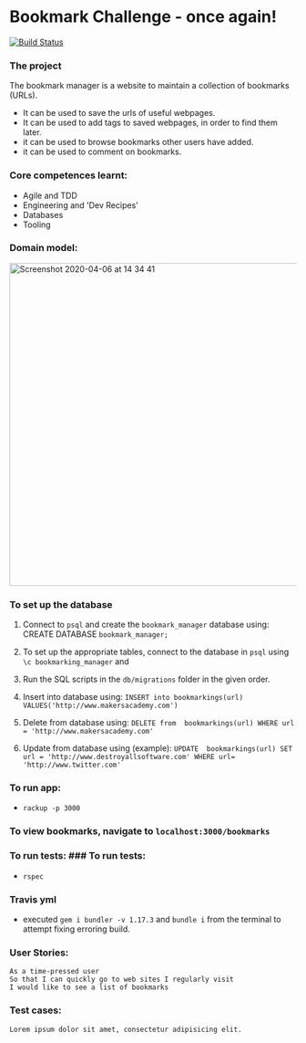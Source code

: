 # Bookmark Challenge - once again!
[![Build Status](https://travis-ci.com/KOlofinmoyin/bookmarking.svg?branch=master)](https://travis-ci.com/KOlofinmoyin/bookmarking)

### The project
The bookmark manager is a website to maintain a collection of bookmarks (URLs).

+ It can be used to save the urls of useful webpages.
+ It can be used to add tags to saved webpages, in order to find them later.
+ it can be used to browse bookmarks other users have added.
+ it can be used to comment on bookmarks.

### Core competences learnt:
+ Agile and TDD
+ Engineering and 'Dev Recipes'
+ Databases
+ Tooling

### Domain model:
<img width="566" alt="Screenshot 2020-04-06 at 14 34 41" src="https://user-images.githubusercontent.com/33905131/78564088-dadf4b00-7813-11ea-964b-9745438ea8fd.png">

### To set up the database

1. Connect to `psql` and create the `bookmark_manager` database using: CREATE DATABASE `bookmark_manager;`

2. To set up the appropriate tables, connect to the database in `psql` using `\c bookmarking_manager` and

3. Run the SQL scripts in the `db/migrations` folder in the given order.

4. Insert into database using: `INSERT into bookmarkings(url) VALUES('http://www.makersacademy.com')`

5. Delete from  database using: `DELETE from  bookmarkings(url) WHERE url = 'http://www.makersacademy.com'`

6. Update from  database using (example): `UPDATE  bookmarkings(url) SET url = 'http://www.destroyallsoftware.com' WHERE url= 'http://www.twitter.com'`

### To run app:
- `rackup -p 3000`

### To view bookmarks, navigate to `localhost:3000/bookmarks`

### To run tests:	### To run tests:
- `rspec`

### Travis yml
- executed `gem i bundler -v 1.17.3` and `bundle i` from the terminal to attempt fixing erroring build. 

### User Stories:
```
As a time-pressed user
So that I can quickly go to web sites I regularly visit
I would like to see a list of bookmarks

```

### Test cases:
```
Lorem ipsum dolor sit amet, consectetur adipisicing elit.
```

